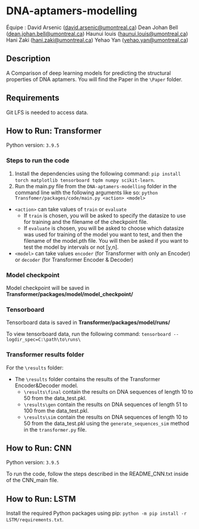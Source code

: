 # DNA-aptamers-modelling

Équipe :
David Arsenic (david.arsenic@umontreal.ca) 
Dean Johan Bell (dean.johan.bell@umontreal.ca) 
Haunui louis (haunui.louis@umontreal.ca) 
Hani Zaki (hani.zaki@umontreal.ca) 
Yehao Yan (yehao.yan@umontreal.ca)

## Description

A Comparison of deep learning models for predicting the structural properties of DNA aptamers. You will find the Paper in the `\Paper` folder.

## Requirements

Git LFS is needed to access data.

## How to Run: Transformer

Python version: `3.9.5`

### Steps to run the code
1. Install the dependencies using the following command: `pip install torch matplotlib tensorboard tqdm numpy scikit-learn`. 
2. Run the main.py file from the `DNA-aptamers-modelling` folder in the command line with the following arguments like so: `python Transfomer/packages/code/main.py <action> <model>`
  - `<action>` can take values of `train` or `evaluate`
    - If `train` is chosen, you will be asked to specify the datasize to use for training and the filename of the checkpoint file.
    - If `evaluate` is chosen, you will be asked to choose which datasize was used for training of the model you want to test, and then the filename of the model.pth file. You will then be asked if you want to test the model by intervals or not [y,n].
  - `<model>` can take values `encoder` (for Transformer with only an Encoder) or `decoder` (for Transformer Encoder & Decoder)

### Model checkpoint
Model checkpoint will be saved in **Transformer/packages/model/model_checkpoint/**

### Tensorboard
Tensorboard data is saved in **Transformer/packages/model/runs/**

To view tensorboard data, run the following command: `tensorboard --logdir_spec=C:\path\to\runs\`

### Transformer results folder

For the `\results` folder:
- The `\results` folder contains the results of the Transformer Encoder&Decoder model.
  - `\results\final` contain the results on DNA sequences of length 10 to 50 from the data_test.pkl.
  - `\results\gen` contain the results on DNA sequences of length 51 to 100 from the data_test.pkl.
  - `\results\sim` contain the results on DNA sequences of length 10 to 50 from the data_test.pkl using the `generate_sequences_sim` method in the `transformer.py` file.


## How to Run: CNN
Python version: `3.9.5`

To run the code, follow the steps described in the README_CNN.txt inside of the CNN_main file.

## How to Run: LSTM
Install the required Python packages using pip: `python -m pip install -r LSTM/requirements.txt`.
